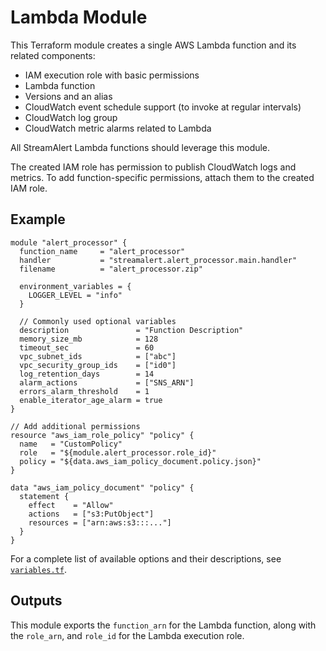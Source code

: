 # Lambda Module
This Terraform module creates a single AWS Lambda function and its related components:

* IAM execution role with basic permissions
* Lambda function
* Versions and an alias
* CloudWatch event schedule support (to invoke at regular intervals)
* CloudWatch log group
* CloudWatch metric alarms related to Lambda

All StreamAlert Lambda functions should leverage this module.

The created IAM role has permission to publish CloudWatch logs and metrics. To add function-specific
permissions, attach them to the created IAM role.

## Example
```hcl
module "alert_processor" {
  function_name     = "alert_processor"
  handler           = "streamalert.alert_processor.main.handler"
  filename          = "alert_processor.zip"

  environment_variables = {
    LOGGER_LEVEL = "info"
  }

  // Commonly used optional variables
  description               = "Function Description"
  memory_size_mb            = 128
  timeout_sec               = 60
  vpc_subnet_ids            = ["abc"]
  vpc_security_group_ids    = ["id0"]
  log_retention_days        = 14
  alarm_actions             = ["SNS_ARN"]
  errors_alarm_threshold    = 1
  enable_iterator_age_alarm = true
}

// Add additional permissions
resource "aws_iam_role_policy" "policy" {
  name   = "CustomPolicy"
  role   = "${module.alert_processor.role_id}"
  policy = "${data.aws_iam_policy_document.policy.json}"
}

data "aws_iam_policy_document" "policy" {
  statement {
    effect    = "Allow"
    actions   = ["s3:PutObject"]
    resources = ["arn:aws:s3:::..."]
  }
}
```

For a complete list of available options and their descriptions, see [`variables.tf`](variables.tf).

## Outputs
This module exports the `function_arn` for the Lambda function, along with the `role_arn`, and `role_id` for the Lambda execution role.
